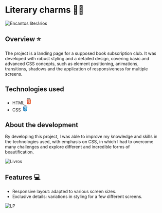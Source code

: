 # Literary charms 📓🐰


![Encantos literários](https://github.com/user-attachments/assets/9cfcea31-f31a-4007-87ce-4d9b4d129641)

## Overview ⭐

The project is a landing page for a supposed book subscription club. It was developed with robust styling and a detailed design, covering basic and advanced CSS concepts, such as element positioning, animations, transitions, shadows and the application of responsiveness for multiple screens.

## Technologies used
- HTML <img src="https://raw.githubusercontent.com/devicons/devicon/master/icons/html5/html5-original-wordmark.svg" alt="html5" width="20" height="20"/>
- CSS <img src="https://raw.githubusercontent.com/devicons/devicon/master/icons/css3/css3-original-wordmark.svg" alt="css3" width="20" height="20"/>

## About the development 
By developing this project, I was able to improve my knowledge and skills in the technologies used, with emphasis on CSS, in which I had to overcome many challenges and explore different and incredible forms of beautification.


![Livros](https://github.com/user-attachments/assets/2f6bfdbd-4387-414d-83ab-ba2fbf94c55b)

## Features 💻
- Responsive layout: adapted to various screen sizes.
- Exclusive details: variations in styling for a few different screens.

![LP](https://github.com/user-attachments/assets/148476d8-d77b-4e98-8294-dba69081c01d)
